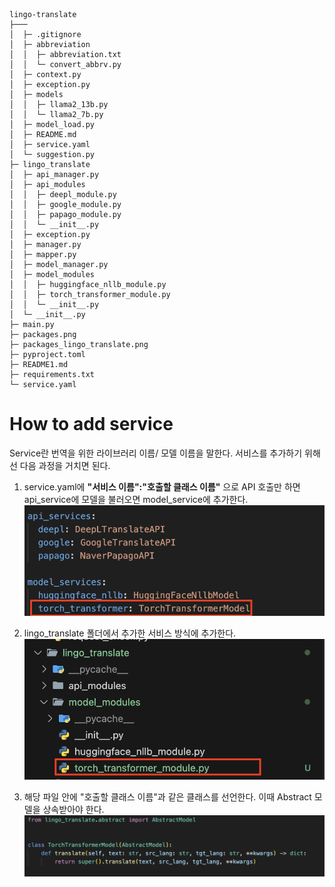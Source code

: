 ```
lingo-translate
├───
│  ├─ .gitignore
│  ├─ abbreviation
│  │  ├─ abbreviation.txt
│  │  └─ convert_abbrv.py
│  ├─ context.py
│  ├─ exception.py
│  ├─ models
│  │  ├─ llama2_13b.py
│  │  └─ llama2_7b.py
│  ├─ model_load.py
│  ├─ README.md
│  ├─ service.yaml
│  └─ suggestion.py
├─ lingo_translate
│  ├─ api_manager.py
│  ├─ api_modules
│  │  ├─ deepl_module.py
│  │  ├─ google_module.py
│  │  ├─ papago_module.py
│  │  └─ __init__.py
│  ├─ exception.py
│  ├─ manager.py
│  ├─ mapper.py
│  ├─ model_manager.py
│  ├─ model_modules
│  │  ├─ huggingface_nllb_module.py
│  │  ├─ torch_transformer_module.py
│  │  └─ __init__.py
│  └─ __init__.py
├─ main.py
├─ packages.png
├─ packages_lingo_translate.png
├─ pyproject.toml
├─ README1.md
├─ requirements.txt
└─ service.yaml

```

# How to add service

Service란 번역을 위한 라이브러리 이름/ 모델 이름을 말한다.
서비스를 추가하기 위해선 다음 과정을 거치면 된다.

1. service.yaml에 **"서비스 이름":"호출할 클래스 이름"** 으로 API 호출만 하면 api_service에 모델을 불러오면 model_service에 추가한다.
   ![alt text](<image/Screenshot 2024-06-14 at 12.57.25.png>)

2. lingo_translate 폴더에서 추가한 서비스 방식에 추가한다.
   ![alt text](<image/Screenshot 2024-06-14 at 13.01.06.png>)

3. 해당 파일 안에 "호출할 클래스 이름"과 같은 클래스를 선언한다. 이때 Abstract 모델을 상속받아야 한다.
   ![alt text](<image/Screenshot 2024-06-14 at 13.02.44.png>)

